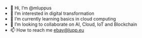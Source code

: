 - 👋 Hi, I’m @mluppus
- 👀 I’m interested in digital transformation
- 🌱 I’m currently learning basics in cloud computing
- 💞️ I’m looking to collaborate on AI, Cloud, IoT and Blockchain
- 📫 How to reach me ebay@lupp.eu

<!---
mluppus/mluppus is a ✨ special ✨ repository because its `README.md` (this file) appears on your GitHub profile.
You can click the Preview link to take a look at your changes.
--->

